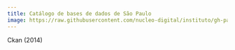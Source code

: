 ```yaml
---
title: Catálogo de bases de dados de São Paulo
image: https://raw.githubusercontent.com/nucleo-digital/instituto/gh-pages/images/screenshots/screenshot_cmdb.png
---
```


Ckan (2014)

